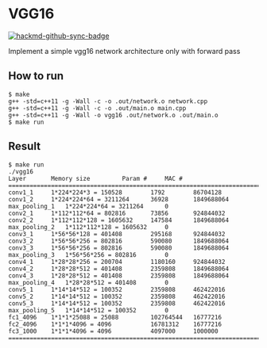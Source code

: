 # VGG16

[![hackmd-github-sync-badge](https://hackmd.io/bC3GmR5uSHGdvz9DxKV-xw/badge)](https://hackmd.io/bC3GmR5uSHGdvz9DxKV-xw)




Implement a simple vgg16 network architecture only with forward pass



## How to run



```shell
$ make
g++ -std=c++11 -g -Wall -c -o .out/network.o network.cpp
g++ -std=c++11 -g -Wall -c -o .out/main.o main.cpp
g++ -std=c++11 -g -Wall -o vgg16 .out/network.o .out/main.o
$ make run
```



## Result



```shell
$ make run
./vgg16
Layer		Memory size			Param #		MAC #
===========================================================================
conv1_1		1*224*224*3 = 150528    	1792    	86704128
conv1_2		1*224*224*64 = 3211264   	36928   	1849688064
max_pooling_1	1*224*224*64 = 3211264   	0
conv2_1		1*112*112*64 = 802816    	73856   	924844032
conv2_2		1*112*112*128 = 1605632   	147584  	1849688064
max_pooling_2	1*112*112*128 = 1605632   	0
conv3_1		1*56*56*128 = 401408    	295168  	924844032
conv3_2		1*56*56*256 = 802816    	590080  	1849688064
conv3_3		1*56*56*256 = 802816    	590080  	1849688064
max_pooling_3	1*56*56*256 = 802816    	0
conv4_1		1*28*28*256 = 200704    	1180160 	924844032
conv4_2		1*28*28*512 = 401408    	2359808 	1849688064
conv4_3		1*28*28*512 = 401408    	2359808 	1849688064
max_pooling_4	1*28*28*512 = 401408    	0
conv5_1		1*14*14*512 = 100352    	2359808 	462422016
conv5_2		1*14*14*512 = 100352    	2359808 	462422016
conv5_3		1*14*14*512 = 100352    	2359808 	462422016
max_pooling_5	1*14*14*512 = 100352    	0
fc1_4096	1*1*1*25088 = 25088       	102764544	16777216
fc2_4096	1*1*1*4096 = 4096        	16781312	16777216
fc3_1000	1*1*1*4096 = 4096        	4097000 	1000000
===========================================================================
```